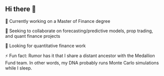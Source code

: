 ## Hi there 👋

 🔭 Currently working on a Master of Finance degree
 
 👯 Seeking to collaborate on forecasting/predictive models, prop trading, and quant finance projects
 
 🤔 Looking for quantitative finance work
 
 ⚡ Fun fact: Rumor has it that I share a distant ancestor with the Medallion Fund team. In other words, my DNA probably runs Monte Carlo simulations while I sleep. 
 


